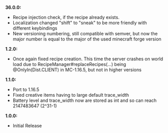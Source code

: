 **36.0.0:**

- Recipe injection check, if the recipe already exists.
- Localization changed "shift" to "sneak" to be more friendly with different keybindings
- New versioning numbering, still compatible with semver, but now the major number is equal to the major of the used minecraft forge version

**1.2.0:**

- Once again fixed recipe creation. This time the server crashes on world load due to RecipeManager#replaceRecipes(...) being @OnlyIn(Dist.CLIENT) in MC-1.16.5, but not in higher versions

**1.1.0:**

- Port to 1.16.5
- Fixed creative items having to large default trace_width
- Battery level and trace_width now are stored as int and so can reach 2147483647 (2^31-1)

**1.0.0:**

- Initial Release
